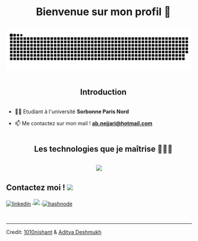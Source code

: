 <div id="user-content-toc">
  <ul align="center">
    <summary><h1 style="display: inline-block">Bienvenue sur mon profil 👋 </h1></summary>
  </ul>
</div>


<!--- snake -->
<div dir="auto" align="center">
  <a href="https://github.com/AbdenourN" rel="nofollow">
<img src="https://github.com/1999AZZAR/1999AZZAR/raw/readme/resources/grid-snake.svg" alt="snake" style="max-width: 100%;">
  </a>
</div>

<!--h2 without bottom border-->
<div id="user-content-toc">
  <ul align="center">
    <summary><h2 style="display: inline-block">Introduction</h2></summary>
  </ul>
</div>


<!--Intro start-->

- 👨‍🎓 Etudiant à l'université **Sorbonne Paris Nord**

- 📫 Me contactez sur mon mail ! **ab.nejjari@hotmail.com**

<!--Intro end-->

<!--h1 without bottom border-->
<div id="user-content-toc">
  <ul align="center">
    <summary><h2 style="display: inline-block">Les technologies que je maîtrise 👨🏻‍💻</h2></summary>
  </ul>
</div>
<!--tech stack icons-->
<p align="center">
  <a href="https://skillicons.dev">
    <img src="https://skillicons.dev/icons?i=html,css,php,py,java,js,jquery,react,nodejs,spring,bootstrap,c,powershell,postgresql,mysql,bash,linux,discord,bots,selenium,gherkin,docker,jenkins,github,git,idea,vscode,eclipse,figma,ps&perline=14" />
  </a>
</p>



<h2> Contactez moi ! <img src='https://raw.githubusercontent.com/ShahriarShafin/ShahriarShafin/main/Assets/handshake.gif' width="100px"> </h2>

<a href = 'https://www.linkedin.com/in/abdenour-nejjari-57a4ba254/'><img align="middle" src="https://user-images.githubusercontent.com/88904952/234979284-68c11d7f-1acc-4f0c-ac78-044e1037d7b0.png" alt="linkedin" height="50" width="50" style="max-width: 100%;"></a>‎ ‎ ‎‎ <a href = 'https://github.com/AbdenourN'> <img width = '32px' align= 'center' src="https://raw.githubusercontent.com/rahulbanerjee26/githubAboutMeGenerator/main/icons/github.svg"/></a> ‎ ‎ ‎ <a href = 'https://abdenourn.github.io/Abdenour-Portfolio/'> <img align="middle" src="https://user-images.githubusercontent.com/88904952/234982196-562aea17-5532-4550-8c08-1c7cb994a541.png" alt="hashnode" height="50" width="50" style="max-width: 100%;"></a>


<a href="https://visitcount.itsvg.in" rel="nofollow"><img src="https://camo.githubusercontent.com/dc56ae42d4459bb24fa9405c43ae3ee2e886388d23d9c2fb525f6b1a84fcd3c5/68747470733a2f2f7669736974636f756e742e69747376672e696e2f6170693f69643d313031306e697368616e742669636f6e3d3326636f6c6f723d36" alt="" data-canonical-src="https://visitcount.itsvg.in/api?id=1010nishant&amp;icon=3&amp;color=6" style="max-width: 100%;"></a>


----------------------------------------------------------------------
Credit: [1010nishant](https://github.com/1010nishant) & [Aditya Deshmukh](https://github.com/Aditya664)
